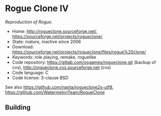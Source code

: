 # Rogue Clone IV

_Reproduction of Rogue._

- Home: http://rogueclone.sourceforge.net/, https://sourceforge.net/projects/rogueclone/
- State: mature, inactive since 2006
- Download: https://sourceforge.net/projects/rogueclone/files/rogue%20clone/
- Keywords: role playing, remake, roguelike
- Code repository: https://gitlab.com/osgames/rogueclone.git (backup of cvs), http://rogueclone.cvs.sourceforge.net (cvs)
- Code language: C
- Code license: 3-clause BSD

See also https://github.com/naota/rogueclone2s-utf8, https://github.com/WatermelonTeam/RogueClone

## Building

